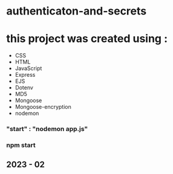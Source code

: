 # authenticaton-and-secrets

# this project was created using :
  - CSS
  - HTML
  - JavaScript
  - Express
  - EJS
  - Dotenv
  - MD5
  - Mongoose
  - Mongoose-encryption
  - nodemon

### "start" : "nodemon app.js"
### npm start
  
  
  ## 2023 - 02
